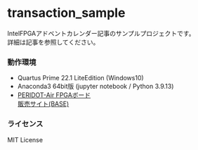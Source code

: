 # transaction_sample
IntelFPGAアドベントカレンダー記事のサンプルプロジェクトです。  
詳細は記事を参照してください。


### 動作環境
- Quartus Prime 22.1 LiteEdition (Windows10)
- Anaconda3 64bit版 (jupyter notebook / Python 3.9.13)
- [PERIDOT-Air FPGAボード](https://github.com/osafune/peridot_air)  
[販売サイト(BASE)](https://peridotcraft.buyshop.jp/items/63179915)


### ライセンス
MIT License
